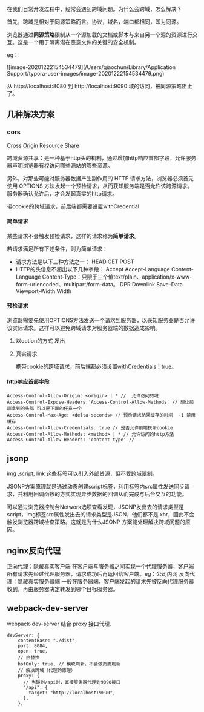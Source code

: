 在我们日常开发过程中，经常会遇到跨域问题。为什么会跨域，怎么解决？

首先，跨域是相对于同源策略而言。协议，域名，端口都相同，即为同源。

浏览器通过**同源策略**限制从一个源加载的文档或脚本与来自另一个源的资源进行交互。这是一个用于隔离潜在恶意文件的关键的安全机制。

eg：

![image-20201222154534479](/Users/qiaochun/Library/Application Support/typora-user-images/image-20201222154534479.png)

从 http://localhost:8080 到 http://localhost:9090 域的访问，被同源策略阻止了。

## 几种解决方案

### cors

[Cross Origin Resource Share](https://developer.mozilla.org/zh-CN/docs/Web/HTTP/Access_control_CORS)

跨域资源共享：是一种基于http头的机制，通过增加http响应首部字段，允许服务器声明浏览器有权访问哪些源站的哪些资源。

另外，对那些可能对服务器数据产生副作用的 HTTP 请求方法，浏览器必须首先使用 OPTIONS 方法发起一个预检请求，从而获知服务端是否允许该跨源请求。服务器确认允许后，才会发起真实的http请求。

带cookie的跨域请求，前后端都需要设置withCredential
#### 简单请求

某些请求不会触发预检请求，这样的请求称为**简单请求**。

若请求满足所有下述条件，则为简单请求：
- 请求方法是以下三种方法之一：
    HEAD
    GET
    POST
- HTTP的头信息不超出以下几种字段：
    Accept
    Accept-Language
    Content-Language
    Content-Type：只限于三个值text/plain、application/x-www-form-urlencoded、multipart/form-data。
    DPR
    Downlink
    Save-Data
    Viewport-Width
    Width


#### 预检请求

浏览器需要先使用OPTIONS方法发送一个请求到服务器，以获知服务器是否允许该实际请求。这样可以避免跨域请求对服务器端的数据造成影响。

1. 以option的方式 发出

2. 真实请求 

   携带cookie的跨域请求，前后端都必须设置withCredentials：true。

#### http响应首部字段

```
Access-Control-Allow-Origin: <origin> | * //  允许访问的域
Access-Control-Expose-Headers:'Access-Control-Allow-Methods' // 想让前端拿到的头部 可以是下面的任意一个
Access-Control-Max-Age: <delta-seconds> // 预检请求结果缓存的时间  -1 禁用缓存
Access-Control-Allow-Credentials: true // 是否允许前端携带cookie
Access-Control-Allow-Methods: <method> | * // 允许访问的http方法
Access-Control-Allow-Headers: 'content-type' // 
```

## jsonp 

img ,script, link 这些标签可以引入外部资源，但不受跨域限制。

​	JSONP方案原理就是通过动态创建script标签，利用标签内src属性发送同步请求，并利用回调函数的方式实现异步数据的回调从而完成与后台交互的功能。

​	可以通过浏览器控制台Network选项查看发现，JSONP发出去的请求类型是script，img标签src属性发出去的请求类型是JSON，他们都不是 xhr，因此不会触发浏览器跨域检查策略。这就是为什么JSONP 方案能处理解决跨域问题的原因。

## nginx反向代理
正向代理：隐藏真实客户端
在客户端与服务器之间实现一个代理服务器，客户端所有请求先经过代理服务器，请求成功后再返回给客户端。eg：公司内网
反向代理：隐藏真实服务器端
一般在服务器端，客户端发起的请求先被反向代理服务器收到，再由服务器决定转发到哪个目标服务器。

##  webpack-dev-server
webpack-dev-server 结合 proxy 接口代理.

```
devServer: {
    contentBase: "./dist",
    port: 8084,
    open: true,
    // 热替换
    hotOnly: true, // 模块刷新，不会做页面刷新
    // 解决跨域（代理的原理）
    proxy: {
      // 当碰到/api时，直接服务器代理到9090接口
      "/api": {
        target: "http://localhost:9090",
      },
    },
```